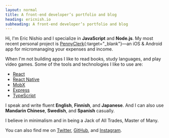```yaml
---
layout: normal
title: A front-end developer’s portfolio and blog
heading: ericnish.io
subheading: A front-end developer’s portfolio and blog
---
```


Hi, I'm Eric Nishio and I specialize in **JavaScript** and **Node.js**. My most recent
personal project is [PennyClerk](https://pennyclerk.com){:target="_blank"}—an iOS & Android app for
micromanaging your expenses and income.

When I'm not building apps I like to read books, study languages, and play video games.
Some of the tools and technologies I like to use are:

- <a href="https://facebook.github.io/react/" target="_blank">React</a>
- <a href="https://facebook.github.io/react-native/" target="_blank">React Native</a>
- <a href="https://mobx.js.org" target="_blank">MobX</a>
- <a href="https://expressjs.com" target="_blank">Express</a>
- <a href="https://www.typescriptlang.org" target="_blank">TypeScript</a>

I speak and write fluent **English**, **Finnish**, and **Japanese**. And I can also
use **Mandarin Chinese**, **Swedish**, and **Spanish** casually.

I believe in minimalism and in being a Jack of All Trades, Master of Many.

You can also find me on <a href="http://twitter.com/ericnishio" target="_blank">Twitter</a>,
<a href="https://github.com/ericnishio" target="_blank">GitHub</a>, and
<a href="https://www.instagram.com/ericnishio/" target="_blank">Instagram</a>.
